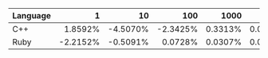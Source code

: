 | Language | 1 | 10 | 100 | 1000 | 10000 | 100000 |
| --- |  ---:| ---:| ---:| ---:| ---:| ---:|
| C++ | 1.8592% | -4.5070% | -2.3425% | 0.3313% | 0.0983% | -0.0178% |
| Ruby | -2.2152% | -0.5091% | 0.0728% | 0.0307% | 0.0014% | 0.0097% |
